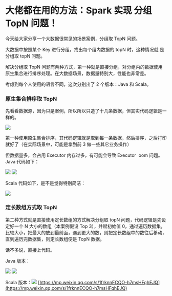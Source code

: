 # 大佬都在用的方法：Spark 实现 分组 TopN 问题！
今天给大家分享一个大数据很常见的场景案例，分组取 TopN 问题。

大数据中按照某个 Key 进行分组，找出每个组内数据的 topN 时，这种情况就 是分组取 topN 问题。

解决分组取 TopN 问题有两种方式，第一种就是直接分组，对分组内的数据使用原生集合进行排序处理。在大数据场景，数据量特别大，性能也非常差。

考虑到每个人使用的语言不同，这次分别出了 2 个版本：Java 和 Scala。

### 原生集合排序取 TopN

先看看数据源，因为只是案例，所以所以只造了十几条数据，但其实代码逻辑是一样的。

![](https://mmbiz.qpic.cn/mmbiz_png/lH7qcFOtBkgXY3kdp9PqYWU16xghc8vFYZI7Z6NTfblmyv10EpvXibY16zO4nEDgmnGheoUutvj0ib6UA2qyG0DA/640?wx_fmt=png)

第一种使用原生集合排序，其代码逻辑就是取到每一条数据，然后排序，之后打印就好了（在实际场景中，可能是拿到前 3 做一些其它业务操作）

但数据量多，会占用 Executor 内存过多，有可能会导致 Executor  oom 问题。Java 代码如下：

![](https://mmbiz.qpic.cn/mmbiz_png/lH7qcFOtBkgXY3kdp9PqYWU16xghc8vFYjicGk8rH80eiaatScW7iadH1FrMrZhP28pfwhUT5iahO5zayvujFIuITw/640?wx_fmt=png)
![](https://mmbiz.qpic.cn/mmbiz_png/lH7qcFOtBkgXY3kdp9PqYWU16xghc8vFo4kDAMZEKmX82TCQs2ZNx1I9PEAKwJpBpPyiawuxomibf2RFIjVRSS8A/640?wx_fmt=png)

Scala 代码如下，是不是觉得特别简洁：

![](https://mmbiz.qpic.cn/mmbiz_png/lH7qcFOtBkgXY3kdp9PqYWU16xghc8vF2XHITgGvZPcHmzAuuoURvvmYaVVseVbmicOIc5VujQj3dw1dNictA5qQ/640?wx_fmt=png)

### 定长数组方式取 TopN

第二种方式就是直接使用定长数组的方式解决分组取 topN 问题，代码逻辑是先设定好一个 N 大小的数组（本案例假设 Top 3），并赋初始值 0，通过遍历数据集，比较大小，把最大的放到最前面，遇到更大的数，则把定长数组中的数往后移动，直到遍历完数据集，则定长数组便是 TopN 数据。

话不多说，直接上代码。

Java 版本：

![](https://mmbiz.qpic.cn/mmbiz_png/lH7qcFOtBkgXY3kdp9PqYWU16xghc8vFmkgMVicW55mPsICHWPfl0Tq5ibH5RIbYnoCbbSvmP6H7lIwqhPUFaGCg/640?wx_fmt=png)
![](https://mmbiz.qpic.cn/mmbiz_png/lH7qcFOtBkgXY3kdp9PqYWU16xghc8vFbcLRNcJe4EkiayVLWzPhicnWYMeZFBOgxCdtsvC6ITJLQhpGvJBdmmBA/640?wx_fmt=png)

Scala 版本：![](https://mmbiz.qpic.cn/mmbiz_png/lH7qcFOtBkgXY3kdp9PqYWU16xghc8vFujU9RPfbaXvM2JPxRiagdcXTFicCjPUw1s1icyibEgQnjFXiazGBflboIDQ/640?wx_fmt=png) 
 [https://mp.weixin.qq.com/s/1frknnECQO-h7msHFqhEJQ](https://mp.weixin.qq.com/s/1frknnECQO-h7msHFqhEJQ)
